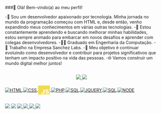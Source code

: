 
###👋 Olá! Bem-vindo(a) ao meu perfil!

-🚀 Sou um desenvolvedor apaixonado por tecnologia. Minha jornada no mundo da programação começou com HTML e, desde então, venho expandindo meus conhecimentos em várias outras tecnologias. 
-🌱 Estou constantemente aprendendo e buscando melhorar minhas habilidades, estou sempre animado para embarcar em novos desafios e aprender com colegas desenvolvedores. 
-👨‍🎓 Graduado em Engenharia da Computação. 
-💼 Trabalho na Empresa Sanchez Labs. 
-🎯 Meu objetivo é continuar evoluindo como desenvolvedor e contribuir para projetos significativos que tenham um impacto positivo na vida das pessoas.
-🌐 Vamos construir um mundo digital melhor juntos! 
  ##
<div align="center" display="flex">
  <a href="https://github.com/deiviuilian">
  <img flex="1" height="180em" src="https://github-readme-stats.vercel.app/api?username=deiviuilian&show_icons=true&theme=dracula&include_all_commits=true&count_private=true"/>
  <img flex="2" height="180em" src="https://github-readme-stats.vercel.app/api/top-langs/?username=deiviuilian&layout=compact&langs_count=7&theme=dracula"/>
</div>

<div style="display: inline_block"><br>
  <img align="center" alt="HTML" height="40" width="40" src="https://cdn.jsdelivr.net/gh/devicons/devicon/icons/html5/html5-original-wordmark.svg" />          
  <img align="center" alt="CSS" height="40" width="40" src="https://cdn.jsdelivr.net/gh/devicons/devicon/icons/css3/css3-original-wordmark.svg" />          
  <img align="center" alt="JS" height="30" width="40" src="https://raw.githubusercontent.com/devicons/devicon/master/icons/javascript/javascript-plain.svg"> 
  <img align="center" alt="PHP" height="40" width="40" src="https://cdn.jsdelivr.net/gh/devicons/devicon/icons/php/php-original.svg"/>
  <img align="center" alt="SQL" height="30" width="40" src="https://www.svgrepo.com/show/331761/sql-database-sql-azure.svg"/> 
  <img align="center" alt="JQUERY" height="40" width="40" src="https://cdn.jsdelivr.net/gh/devicons/devicon/icons/jquery/jquery-plain-wordmark.svg" />
  <img align="center" alt="SQL" height="30" width="40" src="https://cdn.jsdelivr.net/gh/devicons/devicon/icons/bootstrap/bootstrap-original-wordmark.svg" />
  <img align="center" alt="NODE" height="30" width="40" src="https://cdn.jsdelivr.net/gh/devicons/devicon/icons/nodejs/nodejs-original.svg" />
          
          
  ##
 
<div> 
    <a href="https://www.linkedin.com/in/deividi/" target="_blank"><img src="https://img.shields.io/badge/-LinkedIn-%230077B5?style=for-the-badge&logo=linkedin&logoColor=white" target="_blank"></a> 
  <a href="https://www.instagram.com/deiviuilian/" target="_blank"><img src="https://img.shields.io/badge/-Instagram-%23E4405F?style=for-the-badge&logo=instagram&logoColor=white" target="_blank"></a>
  <a href = "/www.facebook.com/deividi.marangoni"><img src="https://img.shields.io/badge/-Facebook-%23333?style=for-the-badge&logo=Facebook&logoColor=white" target="_blank"</a>
  <a href = "mailto:deividiuilian@gmail.com"><img src="https://img.shields.io/badge/-Gmail-%23333?style=for-the-badge&logo=gmail&logoColor=white" target="_blank"</a>
  <a href = "https://wa.me/message/NJUPQI7EVEX7L1"><img src="https://img.shields.io/badge/-WhatsApp-%23333?style=for-the-badge&logo=whastapp&logoColor=white" target="_blank"</a>
  <a href = "https://wa.me/message/NJUPQI7EVEX7L1"><img src="https://img.shields.io/badge/-Discord-%23333?style=for-the-badge&logo=whastapp&logoColor=white" target="_blank"</a>
     
  ##
 
</div>
